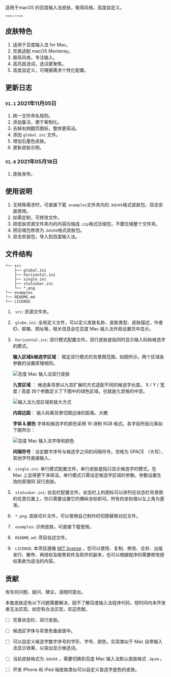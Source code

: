 适用于macOS 的百度输入法皮肤，极简风格，高度自定义。

<img src="https://static-1251069384.cos.ap-shanghai.myqcloud.com/img/iShot2021-11-05%2018.58.46.png" alt="百度输入法 for Mac皮肤" style="zoom:33%;" />

## 皮肤特色

1. 适用于百度输入法 for Mac。
2. 完美适配 macOS Monterey。
3. 极简风格，专注输入。
4. 高亮首选词，选词更聚焦。
5. 高度自定义，可根据需求个性化配置。

## 更新日志

###  `V1.1` 2021年11月05日

1. 统一文件命名规则。
2. 添加备注，便于客制化。
3. 去掉右侧翻页图标，整体更简洁。
4. 添加 `global.ini` 文件。
5. 增加石墨色皮肤。
6. 更新皮肤示例。

###  `V1.0` 2021年05月18日

1. 皮肤发布。

## 使用说明

1. 无特殊需求时，可直接下载` examples`文件夹内的`.bdskk`格式皮肤包，双击安装使用。
2. 如需定制，可修改文件。
3. 把皮肤资源文件夹内的内容压缩成`.zip`格式压缩包，不要压缩整个文件夹。
4. 把压缩包修改为`.bdskk`格式皮肤包。
5. 双击安装包，导入到百度输入法。

## 文件结构

```
└── src
    ├── global.ini
    ├── horizontal.ini
    ├── single.ini
    ├── statusbar.ini
    └── *.png
└── examples
└── README.md
└── LICENSE
```

1. ` src`: 资源文件夹。

2. ` globe.ini`: 全局定义文件，可以定义皮肤名称、皮肤类型、皮肤描述，作者 ID、邮箱、网址等，相关信息会在百度 Mac 输入法外观设置页中显示。

3. ` horizontal.ini`: 双行模式配置文件。双行皮肤是指同时显示输入码和候选字的模式。

   **输入区域&候选字区域**： 框定双行模式的背景图范围，如图所示。两个区域各参数的设置原理相同。

   ![百度 Mac 输入法双行皮肤](https://static-1251069384.cos.ap-shanghai.myqcloud.com/img/2021110501.png)

   **九宫区域** ： 候选条背景以九宫扩展的方式适配不同的候选字长度。 X / Y / 宽度 / 高度 四个参数定义了下图中的绿色区域，也就是九宫格的中宫。

   ![输入法九宫区域和放大方式](https://static-1251069384.cos.ap-shanghai.myqcloud.com/img/2021110502.png)

   **内容边距**： 输入码离背景切图边缘的距离。大概

   **字体 & 颜色** 字体和候选字的颜色采用 16 进制 RGB 格式。各字段所指元素如下图所示：

   ![百度 Mac 输入法字体和颜色](https://static-1251069384.cos.ap-shanghai.myqcloud.com/img/2021110503.png)

   **间隔符号**：设定数字序号与候选字之间的间隔符号。空格为 SPACE （大写），其他字符直接输入。

4. ` single.ini`: 单行模式配置文件。单行皮肤是指只显示候选字的模式，在 Mac 上显得更干净简洁。单行模式只需设定候选字区域的参数。参数设置生效的原理同 双行皮肤。

5. ` statusbar.ini`: 状态栏配置文件。状态栏上的图标可以排列在状态栏背景图的任意位置上，你只需要设置它的横纵坐标即可。所有的坐标值以左上角为基准。

6. ` *.png`: 皮肤切片文件，可以使用自己制作的切图替换对应文件。

7. ` examples`: 示例皮肤，可直接下载使用。

8. ` README.md`: 项目自述文件。

9. ` LICENSE`: 本项目遵循 [MIT license](https://github.com/xiyizhou/BaiduIM-Skin/blob/main/LICENSE) ，您可以使用、复制、修改、合并、出版发行、散布、再授权及贩售软件及软件的副本，也可以根据程序的需要修改授权条款为适当的内容。

## 贡献

有任何问题、疑问、建议，请随时提出。

本套皮肤还有以下问题需要解决，因不了解百度输入法程序代码，短时间内本开发者无法实现，如您有办法实现，欢迎贡献。

- [ ] 完善状态栏、双行皮肤。

- [ ] 候选区字体与背景色垂直居中。

- [ ] 可以自定义候选字数字序号的字形、字号、颜色，实现类似于 Mac 自带输入法显示效果，以突出显示候选词。

- [ ] 当前皮肤格式为`.bdskk` ，需要切换到百度 Mac 输入法默认皮肤格式 `.bpsm` 。

- [ ] 开发 iPhone 和 iPad 端皮肤类似可以自定义首选字底色的皮肤。



